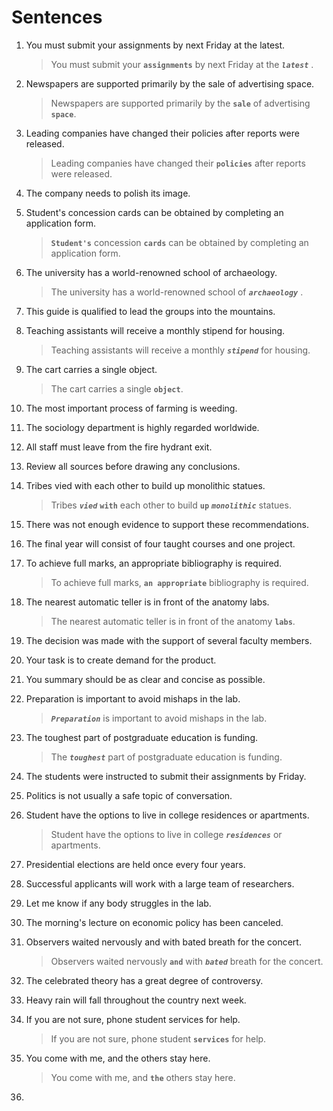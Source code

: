 # Sentences
1. You must submit your assignments by next Friday at the latest.
    > You must submit your **`assignments`** by next Friday at the ***`latest`*** .

2. Newspapers are supported primarily by the sale of advertising space.
    > Newspapers are supported primarily by the **`sale`** of advertising **`space`**.

3. Leading companies have changed their policies after reports were released.
    > Leading companies have changed their **`policies`** after reports were released.

4. The company needs to polish its image.

5. Student's concession cards can be obtained by completing an application form.
    > **`Student's`** concession **`cards`** can be obtained by completing an application form.

6. The university has a world-renowned school of archaeology.
    > The university has a world-renowned school of ***`archaeology`*** .

7. This guide is qualified to lead the groups into the mountains.

8. Teaching assistants will receive a monthly stipend for housing.
    > Teaching assistants will receive a monthly ***`stipend`*** for housing.

9. The cart carries a single object.
    > The cart carries a single **`object`**.

10. The most important process of farming is weeding.

11. The sociology department is highly regarded worldwide.

12. All staff must leave from the fire hydrant exit.

13. Review all sources before drawing any conclusions.

14. Tribes vied with each other to build up monolithic statues.
    > Tribes ***`vied`*** **`with`** each other to build **`up`** ***`monolithic`*** statues.

15. There was not enough evidence to support these recommendations. 

16. The final year will consist of four taught courses and one project.

17. To achieve full marks, an appropriate bibliography is required.
    > To achieve full marks, **`an appropriate`** bibliography is required.

18. The nearest automatic teller is in front of the anatomy labs.
    > The nearest automatic teller is in front of the anatomy **`labs`**.

19. The decision was made with the support of several faculty members.

20. Your task is to create demand for the product.

21. You summary should be as clear and concise as possible.

22. Preparation is important to avoid mishaps in the lab.
    > ***`Preparation`*** is important to avoid mishaps in the lab.

23. The toughest part of postgraduate education is funding.
    > The ***`toughest`*** part of postgraduate education is funding.

24. The students were instructed to submit their assignments by Friday.

25. Politics is not usually a safe topic of conversation.

26. Student have the options to live in college residences or apartments.
    > Student have the options to live in college ***`residences`*** or apartments.

27. Presidential elections are held once every four years.

28. Successful applicants will work with a large team of researchers.

29. Let me know if any body struggles in the lab.

30. The morning's lecture on economic policy has been canceled.

31. Observers waited nervously and with bated breath for the concert.
    > Observers waited nervously **`and`** with ***`bated`*** breath for the concert.

32. The celebrated theory has a great degree of controversy.

33. Heavy rain will fall throughout the country next week.

34. If you are not sure, phone student services for help.
    > If you are not sure, phone student **`services`** for help.

35. You come with me, and the others stay here.
    > You come with me, and **`the`** others stay here.

36. 
